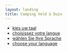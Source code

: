 ```yaml
---
layout: landing
title: Camping Veld & Duin
---
```


- [kies uw taal](/nl/)
- [choisissez votre langue](/fr/)
- [wählen Sie Ihre Sprache](/de/)
- [choose your language](/en/)
